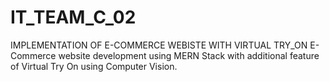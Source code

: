 # IT_TEAM_C_02
IMPLEMENTATION OF  E-COMMERCE WEBISTE WITH VIRTUAL TRY_ON E-Commerce website development using MERN Stack with additional feature of Virtual Try On using Computer Vision.
